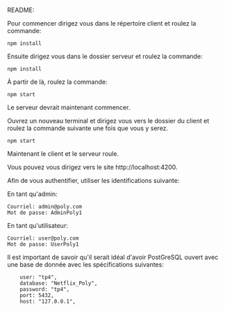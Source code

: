 README: 

Pour commencer dirigez vous dans le répertoire client et roulez la commande:

    npm install

Ensuite dirigez vous dans le dossier serveur et roulez la commande:

    npm install

À partir de là, roulez la commande:
    
    npm start

Le serveur devrait maintenant commencer.

Ouvrez un nouveau terminal et dirigez vous vers le dossier du client et roulez la commande suivante une fois que vous y serez.

    npm start


Maintenant le client et le serveur roule.

Vous pouvez vous dirigez vers le site http://localhost:4200. 

Afin de vous authentifier, utiliser les identifications suivante:

En tant qu'admin: 

    Courriel: admin@poly.com
    Mot de passe: AdminPoly1

En tant qu'utilisateur: 

    Courriel: user@poly.com
    Mot de passe: UserPoly1


Il est important de savoir qu'il serait idéal d'avoir PostGreSQL ouvert avec une base de donnée avec les spécifications suivantes:

        user: "tp4",
        database: "Netflix_Poly",
        password: "tp4",
        port: 5432,
        host: "127.0.0.1",

